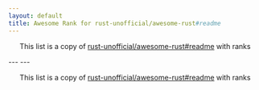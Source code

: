 ```yaml
---
layout: default
title: Awesome Rank for rust-unofficial/awesome-rust#readme
---
```


<p align="center">
	This list is a copy of <a href="https://github.com/rust-unofficial/awesome-rust#readme">rust-unofficial/awesome-rust#readme</a> with ranks
</p>
---
---
<p align="center">
	This list is a copy of <a href="https://github.com/rust-unofficial/awesome-rust#readme">rust-unofficial/awesome-rust#readme</a> with ranks
</p>
